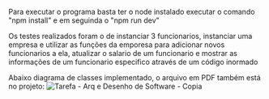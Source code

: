 Para executar o programa basta ter o node instalado executar o comando "npm install" e em seguinda o "npm run dev"

Os testes realizados foram o de instanciar 3 funcionarios, instanciar uma empresa e utilizar as funções da emporesa para adicionar novos funcionarios a ela, atualizar o salario de um funcionario e mostrar as informações de um funcionario especifico através de um código inormado

Abaixo diagrama de classes implementado, o arquivo em PDF também está no projeto:
![Tarefa - Arq e Desenho de Software - Copia](https://github.com/user-attachments/assets/ea09fc5e-722c-477e-a329-5c217e295300)
